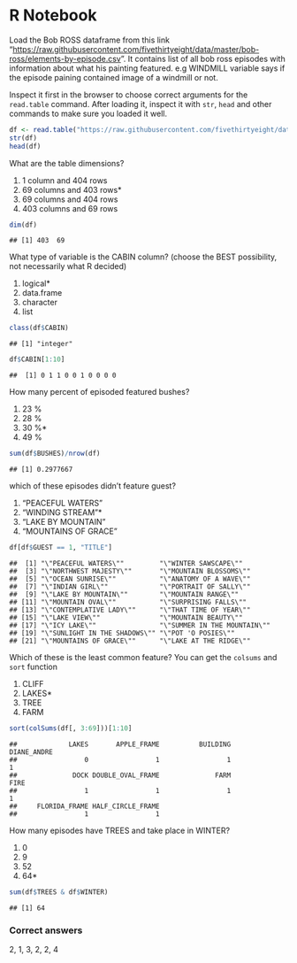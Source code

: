 R Notebook
================

Load the Bob ROSS dataframe from this link
“<https://raw.githubusercontent.com/fivethirtyeight/data/master/bob-ross/elements-by-episode.csv>”.
It contains list of all bob ross episodes with information about what
his painting featured. e.g WINDMILL variable says if the episode paining
contained image of a windmill or not.

Inspect it first in the browser to choose correct arguments for the
`read.table` command. After loading it, inspect it with `str`, `head`
and other commands to make sure you loaded it well.

``` r
df <- read.table("https://raw.githubusercontent.com/fivethirtyeight/data/master/bob-ross/elements-by-episode.csv", sep=",", header = T, stringsAsFactors = F)
str(df)
head(df)
```

What are the table dimensions?

1)  1 column and 404 rows
2)  69 columns and 403 rows\*
3)  69 columns and 404 rows
4)  403 columns and 69 rows

<!-- end list -->

``` r
dim(df)
```

    ## [1] 403  69

What type of variable is the CABIN column? (choose the BEST possibility,
not necessarily what R decided)

1)  logical\*
2)  data.frame
3)  character
4)  list

<!-- end list -->

``` r
class(df$CABIN)
```

    ## [1] "integer"

``` r
df$CABIN[1:10]
```

    ##  [1] 0 1 1 0 0 1 0 0 0 0

How many percent of episoded featured bushes?

1)  23 %
2)  28 %
3)  30 %\*
4)  49 %

<!-- end list -->

``` r
sum(df$BUSHES)/nrow(df)
```

    ## [1] 0.2977667

which of these episodes didn’t feature guest?

1)  “PEACEFUL WATERS”
2)  “WINDING STREAM”\*
3)  “LAKE BY MOUNTAIN”
4)  “MOUNTAINS OF GRACE”

<!-- end list -->

``` r
df[df$GUEST == 1, "TITLE"]
```

    ##  [1] "\"PEACEFUL WATERS\""         "\"WINTER SAWSCAPE\""        
    ##  [3] "\"NORTHWEST MAJESTY\""       "\"MOUNTAIN BLOSSOMS\""      
    ##  [5] "\"OCEAN SUNRISE\""           "\"ANATOMY OF A WAVE\""      
    ##  [7] "\"INDIAN GIRL\""             "\"PORTRAIT OF SALLY\""      
    ##  [9] "\"LAKE BY MOUNTAIN\""        "\"MOUNTAIN RANGE\""         
    ## [11] "\"MOUNTAIN OVAL\""           "\"SURPRISING FALLS\""       
    ## [13] "\"CONTEMPLATIVE LADY\""      "\"THAT TIME OF YEAR\""      
    ## [15] "\"LAKE VIEW\""               "\"MOUNTAIN BEAUTY\""        
    ## [17] "\"ICY LAKE\""                "\"SUMMER IN THE MOUNTAIN\"" 
    ## [19] "\"SUNLIGHT IN THE SHADOWS\"" "\"POT 'O POSIES\""          
    ## [21] "\"MOUNTAINS OF GRACE\""      "\"LAKE AT THE RIDGE\""

Which of these is the least common feature? You can get the `colsums`
and `sort` function

1)  CLIFF
2)  LAKES\*
3)  TREE
4)  FARM

<!-- end list -->

``` r
sort(colSums(df[, 3:69]))[1:10]
```

    ##             LAKES       APPLE_FRAME          BUILDING       DIANE_ANDRE 
    ##                 0                 1                 1                 1 
    ##              DOCK DOUBLE_OVAL_FRAME              FARM              FIRE 
    ##                 1                 1                 1                 1 
    ##     FLORIDA_FRAME HALF_CIRCLE_FRAME 
    ##                 1                 1

How many episodes have TREES and take place in WINTER?

1)  0
2)  9
3)  52
4)  64\*

<!-- end list -->

``` r
sum(df$TREES & df$WINTER)
```

    ## [1] 64

### Correct answers

2, 1, 3, 2, 2, 4
